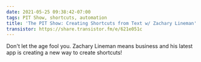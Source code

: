 ```yaml
---
date: 2021-05-25 09:38:42-07:00
tags: PIT Show, shortcuts, automation
title: 'The PIT Show: Creating Shortcuts from Text w/ Zachary Lineman'
transistor: https://share.transistor.fm/e/621e051c
---
```


Don't let the age fool you. Zachary Lineman means business and his latest app is creating a new way to create shortcuts!
